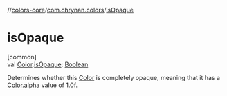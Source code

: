 //[colors-core](../../index.md)/[com.chrynan.colors](index.md)/[isOpaque](is-opaque.md)

# isOpaque

[common]\
val [Color](-color/index.md).[isOpaque](is-opaque.md): [Boolean](https://kotlinlang.org/api/latest/jvm/stdlib/kotlin/-boolean/index.html)

Determines whether this [Color](-color/index.md) is completely opaque, meaning that it has a [Color.alpha](-color/alpha.md) value of 1.0f.
